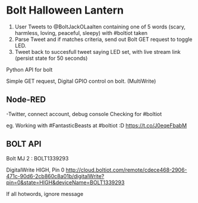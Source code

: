Bolt Halloween Lantern
======================
1. User Tweets to @BoltJackOLaalten containing one of 5 words (scary, harmless, loving, peaceful, sleepy) with #boltiot taken 
2. Parse Tweet and if matches criteria, send out Bolt GET request to toggle LED.
3. Tweet back to succesfull tweet saying LED set, with live stream link (persist state for 50 seconds)


Python API for bolt

Simple GET request, Digital GPIO control on bolt. (MultiWrite)



Node-RED
--------
-Twitter, connect account, debug console
Checking for #boltiot

eg.
Working with #FantasticBeasts at #boltiot :D https://t.co/J0eqeFbabM


BOLT API
--------
Bolt MJ 2 : BOLT1339293

DigitalWrite HIGH, Pin 0
http://cloud.boltiot.com/remote/cdece468-2906-471c-90d6-2cb860c8a01b/digitalWrite?pin=0&state=HIGH&deviceName=BOLT1339293

If all hotwords, ignore message
